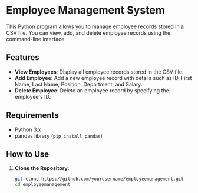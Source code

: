 # Employee Management System

This Python program allows you to manage employee records stored in a CSV file. You can view, add, and delete employee records using the command-line interface.

## Features

- **View Employees**: Display all employee records stored in the CSV file.
- **Add Employee**: Add a new employee record with details such as ID, First Name, Last Name, Position, Department, and Salary.
- **Delete Employee**: Delete an employee record by specifying the employee's ID.

## Requirements

- Python 3.x
- pandas library (`pip install pandas`)

## How to Use

1. **Clone the Repository**:

   ```bash
   git clone https://github.com/yourusername/employeemanagement.git
   cd employeemanagement

